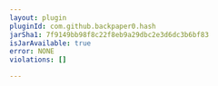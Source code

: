 ```yaml
---
layout: plugin
pluginId: com.github.backpaper0.hash
jarSha1: 7f9149bb98f8c22f8eb9a29dbc2e3d6dc3b6bf83
isJarAvailable: true
error: NONE
violations: []

---
```


